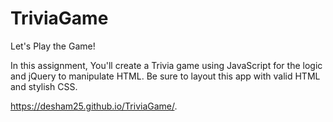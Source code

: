 # TriviaGame
Let's Play the Game!

In this assignment, You'll create a Trivia game using JavaScript for the logic and jQuery to manipulate HTML. Be sure to layout this app with valid HTML and stylish CSS.

https://desham25.github.io/TriviaGame/.

